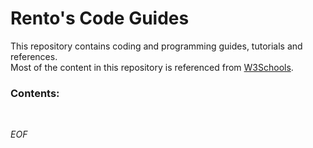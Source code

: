 # Rento's Code Guides

This repository contains coding and programming guides, tutorials and references.<br>
Most of the content in this repository is referenced from [W3Schools][w3schools].

[w3schools]: https://www.w3schools.com 'click to open'

### Contents:

<br>

*EOF*
